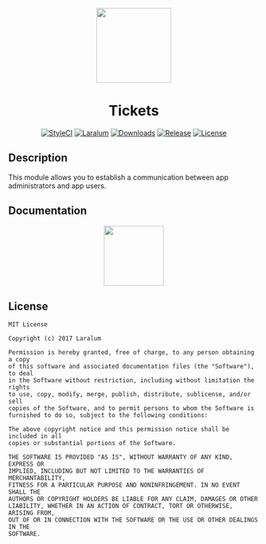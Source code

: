 <p align="center"><a href="https://laralum.com"><img height="150" src="https://avatars1.githubusercontent.com/u/22253051"></a></p>

<h1 align="center">Tickets</h1>

<p align="center">
<a href="https://styleci.io/repos/81872555"><img src="https://styleci.io/repos/81872555/shield?style=flat&branch=master" alt="StyleCI"></a>
<a href="https://github.com/laralum"><img src="https://img.shields.io/badge/Built%20For-Laralum-orange.svg" alt="Laralum"></a>
<a href="https://github.com/laralum/Tickets"><img src="https://poser.pugx.org/laralum/tickets/d/total.svg" alt="Downloads"></a>
<a href="https://github.com/Laralum/Tickets/releases"><img src="https://poser.pugx.org/laralum/tickets/v/stable.svg" alt="Release"></a>
<a href="https://raw.githubticketcontent.com/Laralum/Tickets/master/LICENSE"><img src="https://poser.pugx.org/laralum/tickets/license.svg" alt="License"></a>
</p>

## Description

This module allows you to establish a communication between app administrators and app users.

## Documentation

<p align="center">
<a href="https://laralum.com/docs/tickets"><img height="120" src="http://i.imgur.com/47WnADd.png"></a>
</p>

## License

```
MIT License

Copyright (c) 2017 Laralum

Permission is hereby granted, free of charge, to any person obtaining a copy
of this software and associated documentation files (the "Software"), to deal
in the Software without restriction, including without limitation the rights
to use, copy, modify, merge, publish, distribute, sublicense, and/or sell
copies of the Software, and to permit persons to whom the Software is
furnished to do so, subject to the following conditions:

The above copyright notice and this permission notice shall be included in all
copies or substantial portions of the Software.

THE SOFTWARE IS PROVIDED "AS IS", WITHOUT WARRANTY OF ANY KIND, EXPRESS OR
IMPLIED, INCLUDING BUT NOT LIMITED TO THE WARRANTIES OF MERCHANTABILITY,
FITNESS FOR A PARTICULAR PURPOSE AND NONINFRINGEMENT. IN NO EVENT SHALL THE
AUTHORS OR COPYRIGHT HOLDERS BE LIABLE FOR ANY CLAIM, DAMAGES OR OTHER
LIABILITY, WHETHER IN AN ACTION OF CONTRACT, TORT OR OTHERWISE, ARISING FROM,
OUT OF OR IN CONNECTION WITH THE SOFTWARE OR THE USE OR OTHER DEALINGS IN THE
SOFTWARE.
```
